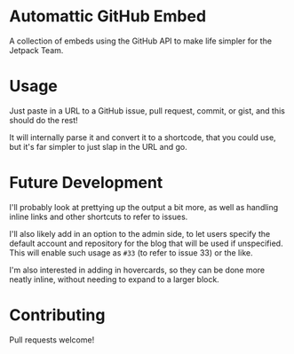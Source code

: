 Automattic GitHub Embed
=======================

A collection of embeds using the GitHub API to make life simpler for the Jetpack Team.

Usage
=====

Just paste in a URL to a GitHub issue, pull request, commit, or gist, and this should do the rest!

It will internally parse it and convert it to a shortcode, that you could use, but it's far simpler to just slap in the URL and go.

Future Development
==================

I'll probably look at prettying up the output a bit more, as well as handling inline links and other shortcuts to refer to issues.

I'll also likely add in an option to the admin side, to let users specify the default account and repository for the blog that will be used if unspecified.  This will enable such usage as `#33` (to refer to issue 33) or the like.

I'm also interested in adding in hovercards, so they can be done more neatly inline, without needing to expand to a larger block.

Contributing
============

Pull requests welcome!
